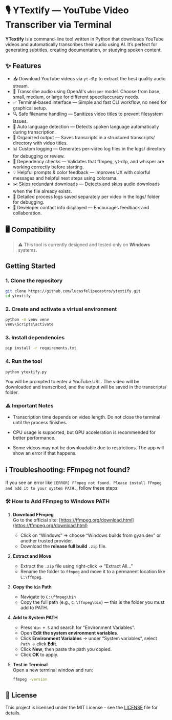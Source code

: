 # 🎙️ YTextify — YouTube Video Transcriber via Terminal

**YTextify** is a command-line tool written in Python that downloads YouTube videos and automatically transcribes their audio using AI. It’s perfect for generating subtitles, creating documentation, or studying spoken content.

## ✨ Features

- 📥 Download YouTube videos via `yt-dlp` to extract the best quality audio stream.
- 🧠 Transcribe audio using OpenAI's `whisper` model. Choose from base, small, medium, or large for different speed/accuracy needs.
- ✅ Terminal-based interface — Simple and fast CLI workflow, no need for graphical setup.
- 🔍 Safe filename handling — Sanitizes video titles to prevent filesystem issues.
- 💬 Auto language detection — Detects spoken language automatically during transcription.
- 📁 Organized output — Saves transcripts in a structured transcripts/ directory with video titles.
- 📊 Custom logging — Generates per-video log files in the logs/ directory for debugging or review.
- 🛑 Dependency checks — Validates that ffmpeg, yt-dlp, and whisper are working correctly before starting.
- 💡 Helpful prompts & color feedback — Improves UX with colorful messages and helpful next steps using colorama.
- ✂️ Skips redundant downloads — Detects and skips audio downloads when the file already exists.
- 📄 Detailed process logs saved separately per video in the logs/ folder for debugging.
- 🤝 Developer contact info displayed — Encourages feedback and collaboration.

## 🖥️ Compatibility

> ⚠️ This tool is currently designed and tested only on **Windows** systems.

## Getting Started

### 1. Clone the repository

```bash
git clone https://github.com/lucasfelipecastro/ytextify.git
cd ytextify
```

### 2. Create and activate a virtual environment
```bash
python -m venv venv
venv\Scripts\activate
```

### 3. Install dependencies
```bash
pip install -r requirements.txt
```

### 4. Run the tool
```bash
python ytextify.py
```
You will be prompted to enter a YouTube URL. The video will be downloaded and transcribed, and the output will be saved in the transcripts/ folder.


### ⚠️ Important Notes

  - Transcription time depends on video length. Do not close the terminal until the process finishes.

  - CPU usage is supported, but GPU acceleration is recommended for better performance.

  - Some videos may not be downloadable due to restrictions. The app will show an error if that happens.



## ℹ️ Troubleshooting: FFmpeg not found?
If you see an error like `[ERROR] FFmpeg not found. Please install FFmpeg and add it to your system PATH.`, follow these steps:

### 🛠️ How to Add FFmpeg to Windows PATH

1. **Download FFmpeg**  
   Go to the official site: [https://ffmpeg.org/download.html](https://ffmpeg.org/download.html)  
   - Click on “Windows” → choose “Windows builds from gyan.dev” or another trusted provider.
   - Download the **release full build** `.zip` file.

2. **Extract and Move**  
   - Extract the `.zip` file using right-click → “Extract All...”
   - Rename the folder to `ffmpeg` and move it to a permanent location like `C:\ffmpeg`.

3. **Copy the `bin` Path**  
   - Navigate to `C:\ffmpeg\bin`
   - Copy the full path (e.g., `C:\ffmpeg\bin`) — this is the folder you must add to PATH.

4. **Add to System PATH**  
   - Press `Win + S` and search for “Environment Variables”.
   - Open **Edit the system environment variables**.
   - Click **Environment Variables** → under “System variables”, select `Path` → click **Edit**.
   - Click **New**, then paste the path you copied.
   - Click **OK** to apply.

5. **Test in Terminal**  
   Open a new terminal window and run:
   ```bash
   ffmpeg -version
   ```

## 📄 License
This project is licensed under the MIT License - see the [LICENSE](LICENSE) file for details.
